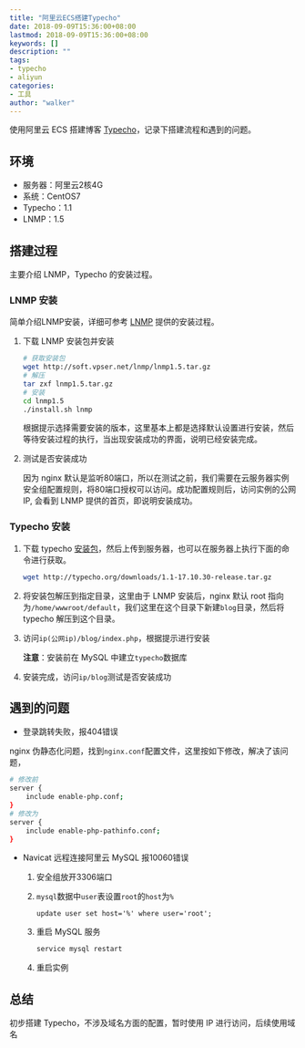 ```yaml
---
title: "阿里云ECS搭建Typecho"
date: 2018-09-09T15:36:00+08:00
lastmod: 2018-09-09T15:36:00+08:00
keywords: []
description: ""
tags: 
- typecho
- aliyun
categories: 
- 工具
author: "walker"
---
```


使用阿里云 ECS 搭建博客 [Typecho](http://typecho.org/)，记录下搭建流程和遇到的问题。

<!--more-->

## 环境

- 服务器：阿里云2核4G
- 系统：CentOS7
- Typecho：1.1
- LNMP：1.5

## 搭建过程

主要介绍 LNMP，Typecho 的安装过程。

### LNMP 安装

简单介绍LNMP安装，详细可参考 [LNMP](https://lnmp.org/install.html) 提供的安装过程。

1. 下载 LNMP 安装包并安装

   ```bash
   # 获取安装包
   wget http://soft.vpser.net/lnmp/lnmp1.5.tar.gz
   # 解压
   tar zxf lnmp1.5.tar.gz 
   # 安装
   cd lnmp1.5
   ./install.sh lnmp
   ```

   根据提示选择需要安装的版本，这里基本上都是选择默认设置进行安装，然后等待安装过程的执行，当出现安装成功的界面，说明已经安装完成。

2. 测试是否安装成功

   因为 nginx 默认是监听80端口，所以在测试之前，我们需要在云服务器实例安全组配置规则，将80端口授权可以访问。成功配置规则后，访问实例的公网 IP, 会看到 LNMP 提供的首页，即说明安装成功。

### Typecho 安装

1. 下载 typecho [安装包](http://typecho.org/download)，然后上传到服务器，也可以在服务器上执行下面的命令进行获取。

   ```bash
   wget http://typecho.org/downloads/1.1-17.10.30-release.tar.gz
   ```

2. 将安装包解压到指定目录，这里由于 LNMP 安装后，nginx 默认 root 指向为`/home/wwwroot/default`，我们这里在这个目录下新建`blog`目录，然后将 typecho 解压到这个目录。

3. 访问`ip(公网ip)/blog/index.php`，根据提示进行安装

   **注意**：安装前在 MySQL 中建立`typecho`数据库

4. 安装完成，访问`ip/blog`测试是否安装成功

## 遇到的问题

- 登录跳转失败，报404错误

nginx 伪静态化问题，找到`nginx.conf`配置文件，这里按如下修改，解决了该问题，

```bash
# 修改前
server {
    include enable-php.conf;
}
# 修改为
server {
    include enable-php-pathinfo.conf;
}
```

- Navicat 远程连接阿里云 MySQL 报10060错误

  1. 安全组放开3306端口

  2. `mysql`数据中`user`表设置`root`的`host`为`%`

     ```mysql
     update user set host='%' where user='root';
     ```

  3. 重启 MySQL 服务

     ```bash
     service mysql restart
     ```

  4. 重启实例

## 总结

初步搭建 Typecho，不涉及域名方面的配置，暂时使用 IP 进行访问，后续使用域名

